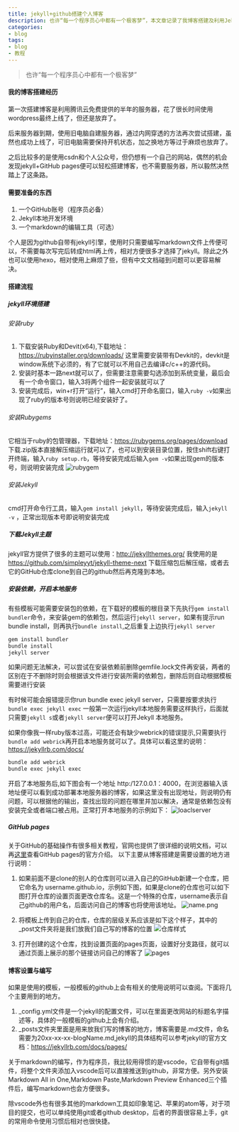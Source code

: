 ```yaml
---
title: jekyll+github搭建个人博客
description: 也许“每一个程序员心中都有一个极客梦”，本文章记录了我博客搭建及利用Jekyll和GitHub搭建我的博客的全流程
categories:
- blog
tags:
- blog
- 教程
---
```

> 也许“每一个程序员心中都有一个极客梦”

#### 我的博客搭建经历

第一次搭建博客是利用腾讯云免费提供的半年的服务器，花了很长时间使用wordpress最终上线了，但还是放弃了。

后来服务器到期，使用旧电脑自建服务器，通过内网穿透的方法再次尝试搭建，虽然也成功上线了，可旧电脑需要保持开机状态，加之换地方等过于麻烦也放弃了。

之后比较多的是使用csdn和个人公众号，但仍想有一个自己的网站，偶然的机会发现jekyll+GitHub pages便可以轻松搭建博客，也不需要服务器，所以毅然决然踏上了这条路。

#### 需要准备的东西

1. 一个GitHub账号（程序员必备）
2. Jekyll本地开发环境
3. 一个markdown的编辑工具（可选）

个人是因为github自带有jekyll引擎，使用时只需要编写markdown文件上传便可以，不需要每次写完后转成html再上传，相对方便很多才选择了jekyll。除此之外也可以使用hexo，相对使用上麻烦了些，但有中文文档碰到问题可以更容易解决。

#### 搭建流程

##### jekyll环境搭建

###### 安装ruby

1. 下载安装Ruby和Devit(x64),下载地址：<https://rubyinstaller.org/downloads/> 这里需要安装带有Devkit的，devkit是window系统下必须的，有了它就可以不用自己去编译c/c++的源代码。
2. 安装时基本一路next就可以了，但需要注意需要勾选添加到系统变量，最后会有一个命令窗口，输入3将两个组件一起安装就可以了
3. 安装完成后，win+r打开“运行”，输入cmd打开命名窗口，输入```ruby -v```如果出现了ruby的版本号则说明已经安装好了。

###### 安装Rubygems

它相当于ruby的包管理器，下载地址：<https://rubygems.org/pages/download> 下载.zip版本直接解压缩运行就可以了，也可以到安装目录位置，按住shift右键打开终端，输入```ruby setup.rb```，等待安装完成后输入```gem -v```如果出现gem的版本号，则说明安装完成
![rubygem](https://github.com/Tandre-Z/Tandre-Z.github.io/blob/main/assets/images/M_BlogImg/20221204/rubygem.png?raw=true)

###### 安装Jekyll

cmd打开命令行工具，输入```gem install jekyll```，等待安装完成后，输入```jekyll -v``` ，正常出现版本号即说明安装完成

##### 下载Jekyll主题

jekyll官方提供了很多的主题可以使用：<http://jekyllthemes.org/>
我使用的是<https://github.com/simpleyyt/jekyll-theme-next> 下载压缩包后解压缩，或者去它的GitHub仓库clone到自己的github然后再克隆到本地。

##### 安装依赖，开启本地服务

有些模板可能需要安装包的依赖，在下载好的模板的根目录下先执行```gem install bundler```命令，来安装gem的依赖包，然后运行```jekyll server```，如果有提示run bundle install，则再执行```bundle install```,之后重复上边执行```jekyll server```

``` bash
gem install bundler
bundle install
jekyll server
```

如果问题无法解决，可以尝试在安装依赖前删除gemfile.lock文件再安装，两者的区别在于不删除时则会根据该文件进行安装所需的依赖包，删除后则自动根据模板需要进行安装

有时候可能会报错提示你run bundle exec jekyll server，只需要按要求执行```bundle exec jekyll exec``` 一般第一次运行jekyll本地服务需要这样执行，后面就只需要```jekyll s```或者```jekyll server```便可以打开Jekyll 本地服务。

如果你像我一样ruby版本过高，可能还会有缺少webrick的错误提示,只需要执行```bundle add webrick```再开启本地服务就可以了。具体可以看这里的说明：<https://jekyllrb.com/docs/>

```bash
bundle add webrick
bundle exec jekyll exec
```

开启了本地服务后,如下图会有一个地址 http:/127.0.0.1：4000，在浏览器输入该地址便可以看到成功部署本地服务器的博客，如果这里没有出现地址，则说明仍有问题，可以根据他的输出，查找出现的问题在哪里并加以解决，通常是依赖包没有安装完全或者端口被占用。正常打开本地服务的示例如下：
![loaclserver](https://github.com/Tandre-Z/Tandre-Z.github.io/blob/main/assets/images/M_BlogImg/20221204/localserver.png?raw=true)  

##### GitHub pages

关于GitHub的基础操作有很多相关教程，官网也提供了很详细的说明文档，可以再[这里](https://pages.github.com/)查看GitHub pages的官方介绍。
以下主要从博客搭建是需要设置的地方进行说明：

1. 如果前面不是clone的别人的仓库则可以进入自己的GitHub新建一个仓库，把它命名为 username.github.io，示例如下图，如果是clone的仓库也可以如下图打开仓库的设置页面更改仓库名。这是一个特殊的仓库，username表示自己github的用户名，后面访问自己的博客也将使用该地址。
   ![name.png](https://github.com/Tandre-Z/Tandre-Z.github.io/blob/main/assets/images/M_BlogImg/20221204/name.png?raw=true)

2. 将模板上传到自己的仓库，仓库的层级关系应该是如下这个样子，其中的_post文件夹将是我们放我们自己写的博客的位置
   ![仓库样式](https://github.com/Tandre-Z/Tandre-Z.github.io/blob/main/assets/images/M_BlogImg/20221204/githubstyle.png?raw=true)  

3. 打开创建的这个仓库，找到设置页面的pages页面，设置好分支路径，就可以通过页面上展示的那个链接访问自己的博客了
![pages](https://github.com/Tandre-Z/Tandre-Z.github.io/blob/main/assets/images/M_BlogImg/20221204/pages.png?raw=true)

#### 博客设置与编写

如果是使用的模板，一般模板的github上会有相关的使用说明可以查阅。下面将几个主要用到的地方。

1. _config.yml文件是一个jekyll的配置文件，可以在里面更改网站的标题名字描述等，具体的一般模板的github上会有介绍。
2. _posts文件夹里面是用来放我们写的博客的地方，博客需要是.md文件，命名需要为20xx-xx-xx-blogName.md,jekyll的具体结构可以参考jekyll的官方文档：<https://jekyllrb.com/docs/pages/>

关于markdown的编写，作为程序员，我比较用得惯的是vscode，它自带有git插件，将整个文件夹添加入vscode后可以直接推送到github，非常方便。另外安装Markdown All in One,Markdown Paste,Markdown Preview Enhanced三个插件后，编写markdown也会方便很多。

除vscode外也有很多其他的markdown工具如印象笔记、苹果的atom等，对于项目的提交，也可以单纯使用git或者github desktop，后者的界面很容易上手，git的常用命令使用习惯后相对也很快捷。
